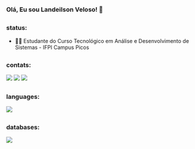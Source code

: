 ### Olá, Eu sou Landeilson Veloso! 👋

##

### status:

- 👨‍💻 Estudante do Curso Tecnológico em Análise e Desenvolvimento de Sistemas - IFPI Campus Picos

##


### contats:

<div>
   <a href="mailto:landeilson.veloso.programador@gmail.com"><img src="https://img.shields.io/badge/Gmail-D14836?style=for-the-badge&logo=gmail&logoColor=white"></a>
   <a href="https://www.linkedin.com/in/landeilson-veloso-2510a424a"><img src="https://img.shields.io/badge/LinkedIn-0077B5?style=for-the-badge&logo=linkedin&logoColor=white"></a>
   <a href="https://t.me/LanderProgrammer"><img src="https://img.shields.io/badge/Telegram-2CA5E0?style=for-the-badge&logo=telegram&logoColor=white"></a>
</div>

##

### languages:

<div>
   <img src="https://camo.githubusercontent.com/11f0b3afa30619b424e9b29eea0b3bc9faa9a6d33c66e1ad20fc5d018f7a11f6/68747470733a2f2f696d672e69636f6e73382e636f6d2f636f6c6f722f34382f3030303030302f707974686f6e2d2d76312e706e67">
</div>

##

### databases:

<div>
   <img src="https://camo.githubusercontent.com/6c77f48448436958068b4095908bad7cc837a7d00c677b003874fc89870f81ec/68747470733a2f2f696d672e69636f6e73382e636f6d2f666c75656e63792f34382f3030303030302f6d7973716c2d6c6f676f2e706e67">
</div>

##
